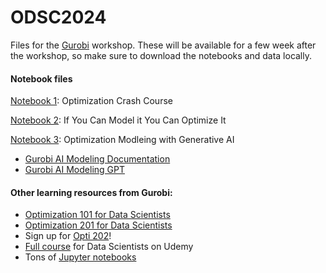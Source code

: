 # ODSC2024
 Files for the [Gurobi](https://www.gurobi.com/personas/optimization-for-data-scientists/?_persona_tags=featured-content) workshop. These will be available for a few week after the workshop, so make sure to download the notebooks and data locally. 

#### Notebook files
 [Notebook 1](https://colab.research.google.com/github/yurchisin/ODSC2024/blob/main/1_casino-chips.ipynb): Optimization Crash Course
 
 [Notebook 2](https://colab.research.google.com/github/yurchisin/ODSC2024/blob/main/2_more-casino-chips.ipynb): If You Can Model it You Can Optimize It

 [Notebook 3](https://colab.research.google.com/github/yurchisin/ODSC2024/blob/main/3_modeling-with-genAI.ipynb): Optimization Modleing with Generative AI
 - [Gurobi AI Modeling Documentation](https://gurobi-optimization-gurobi-ai-modeling.readthedocs-hosted.com/en/latest/)
 - [Gurobi AI Modeling GPT](https://chatgpt.com/g/g-g69cy3XAp-gurobi-ai-modeling-assistant)

#### Other learning resources from Gurobi:
 - [Optimization 101 for Data Scientists](https://www.youtube.com/watch?v=Er5RM06D9i8&list=PLHiHZENG6W8B_65-Unq-G59PtQtEc1Xj4&pp=iAQB)
 - [Optimization 201 for Data Scientists](https://www.youtube.com/watch?v=eABJlBWUd4s&list=PLHiHZENG6W8DaLoS-suvpYgdzThMdhgxs&pp=iAQB)
 - Sign up for [Opti 202](https://whova.com/portal/registration/opti_202412/?)!
 - [Full course](https://www.udemy.com/course/intro-to-optimization-pt1/) for Data Scientists on Udemy
 - Tons of [Jupyter notebooks](https://www.gurobi.com/jupyter_models/)

 

